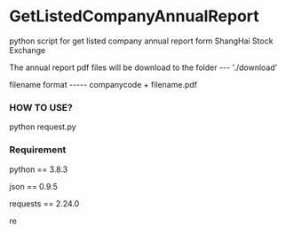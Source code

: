 # GetListedCompanyAnnualReport

python script for get listed company annual report form ShangHai Stock Exchange

The annual report pdf files will be download to the folder --- './download'

filename format -----   companycode + filename.pdf

### HOW TO USE?
python request.py

### Requirement
python == 3.8.3

json == 0.9.5

requests == 2.24.0

re
